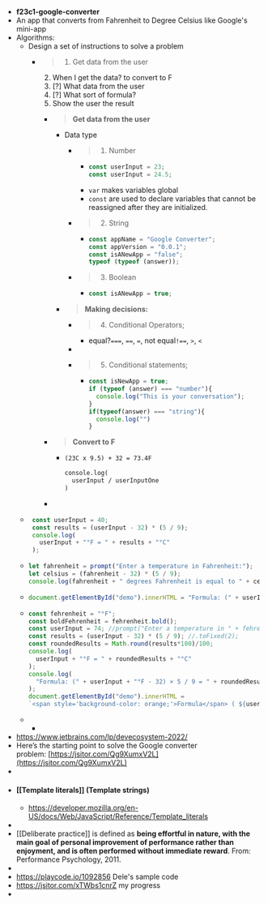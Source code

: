 - **f23c1-google-converter**
- An app that converts from Fahrenheit to Degree Celsius like Google's mini-app
- Algorithms:
	- Design a set of instructions to solve a problem
		- >1. Get data from the user
		  2. When I get the data? to convert to F
		  3. [?] What data from the user
		  4. [?] What sort of formula?
		  5. Show the user the result
			- > **Get data from the user**
				- Data type
					- >1. Number
						- ```js
						  const userInput = 23;
						  const userInput = 24.5;
						  ```
						- `var` makes variables global
						- `const` are used to declare variables that cannot be reassigned after they are initialized.
					- >2. String
						- ```js
						  const appName = "Google Converter";
						  const appVersion = "0.0.1";
						  const isANewApp = "false";
						  typeof (typeof (answer));
						  ```
					- >3. Boolean
						- ```js
						  const isANewApp = true;
						  ```
				- >**Making decisions:**
					- >4. Conditional Operators;
						- equal?`===`, `==`, `=`, not equal`!==`, `>`, `<`
					-
					- >5. Conditional statements;
						- ```js
						  const isNewApp = true;
						  if (typeof (answer) === "number"){
						  	console.log("This is your conversation");
						  }
						  if(typeof(answer) === "string"){
						  	console.log("")
						  }
						  ```
			- >**Convert to F**
				- ```txt
				  (23C x 9.5) + 32 = 73.4F
				  
				  console.log(
				  	userInput / userInputOne
				  )
				  ```
			-
	- ```js
	   const userInput = 40;
	   const results = (userInput - 32) * (5 / 9);
	   console.log(
	     userInput + "°F = " + results + "°C"
	   );
	  ```
	- ```js
	  let fahrenheit = prompt("Enter a temperature in Fahrenheit:");
	  let celsius = (fahrenheit - 32) * (5 / 9);
	  console.log(fahrenheit + " degrees Fahrenheit is equal to " + celsius + " degrees Celsius.");
	  ```
	- ```js
	  document.getElementById("demo").innerHTML = "Formula: (" + userInput + boldText + " - 32) × 5 / 9 = " + results + "<b>°C</b>";
	  ```
	- ```js
	  const fehrenheit = "°F";
	  const boldFehrenheit = fehrenheit.bold();
	  const userInput = 74; //prompt("Enter a temperature in " + fehrenheit);
	  const results = (userInput - 32) * (5 / 9); //.toFixed(2);
	  const roundedResults = Math.round(results*100)/100;
	  console.log(
	    userInput + "°F = " + roundedResults + "°C"
	  );
	  console.log(
	    "Formula: (" + userInput + "°F - 32) × 5 / 9 = " + roundedResults + "°C"
	  );
	  document.getElementById("demo").innerHTML = 
	  `<span style='background-color: orange;'>Formula</span> ( ${userInput}${boldFehrenheit} - 32) × 5 / 9 = ${roundedResults}<b>°C</b>`;
	  ```
	-
		-
- https://www.jetbrains.com/lp/devecosystem-2022/
- Here’s the starting point to solve the Google converter problem: [https://jsitor.com/Qg9XumxV2L](https://jsitor.com/Qg9XumxV2L)
-
- #### [[Template literals]] (Template strings)
	- https://developer.mozilla.org/en-US/docs/Web/JavaScript/Reference/Template_literals
-
- [[Deliberate practice]] is defined as **being effortful in nature, with the main goal of personal improvement of performance rather than enjoyment, and is often performed without immediate reward**. From: Performance Psychology, 2011.
-
- https://playcode.io/1092856 Dele's sample code
- https://jsitor.com/xTWbs1cnrZ my progress
-
